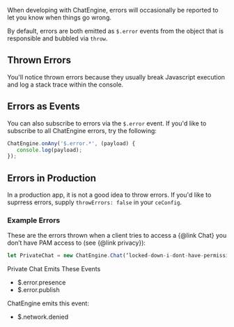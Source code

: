 When developing with ChatEngine, errors will occasionally be reported to let you know when things go wrong.

By default, errors are both emitted as ```$.error``` events from the object that is responsible and bubbled via ```throw```.

## Thrown Errors

You'll notice thrown errors because they usually break Javascript execution and log a stack trace within the console.

## Errors as Events

You can also subscribe to errors via the ```$.error``` event. If you'd like to subscribe to all ChatEngine errors, try the following:

```js
ChatEngine.onAny('$.error.*', (payload) {
   console.log(payload);
});
```

## Errors in Production

In a production app, it is not a good idea to throw errors. If you'd like to suprress errors, supply ```throwErrors: false``` in your ```ceConfig```.

### Example Errors

These are the errors thrown when a client tries to access a {@link Chat} you don’t have PAM access to (see {@link privacy}):

```js
let PrivateChat = new ChatEngine.Chat(‘locked-down-i-dont-have-permissions’);
```

Private Chat Emits These Events
* $.error.presence
* $.error.publish

ChatEngine emits this event:

* $.network.denied
